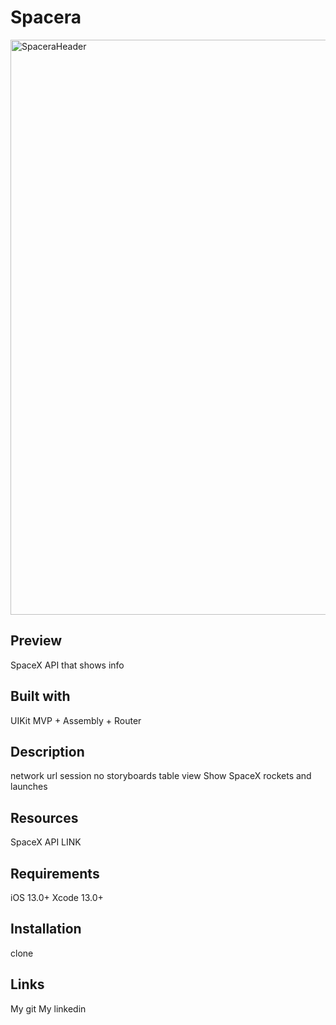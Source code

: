 # Spacera
<img width="920" alt="SpaceraHeader" src="https://user-images.githubusercontent.com/110157916/210454843-5b074f0e-0b44-4897-b258-5c448c47b20e.png">

## Preview
SpaceX API that shows info
## Built with
UIKit
MVP + Assembly + Router
## Description
network url session
no storyboards
table view
 Show SpaceX rockets and launches
## Resources
 SpaceX API LINK
## Requirements
 iOS 13.0+
 Xcode 13.0+
## Installation
clone
## Links
My git
My linkedin
